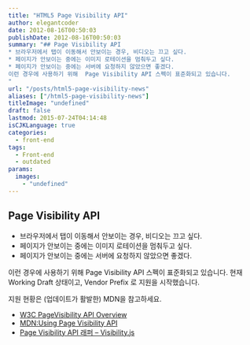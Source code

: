```yaml
---
title: "HTML5 Page Visibility API"
author: elegantcoder
date: 2012-08-16T00:50:03
publishDate: 2012-08-16T00:50:03
summary: "## Page Visibility API
* 브라우저에서 탭이 이동해서 안보이는 경우, 비디오는 끄고 싶다.
* 페이지가 안보이는 중에는 이미지 로테이션을 멈춰두고 싶다.
* 페이지가 안보이는 중에는 서버에 요청하지 않았으면 좋겠다.
이런 경우에 사용하기 위해  Page Visibility API 스펙이 표준화되고 있습니다.
"
url: "/posts/html5-page-visibility-news"
aliases: ["/html5-page-visibility-news"]
titleImage: "undefined"
draft: false
lastmod: 2015-07-24T04:14:48
isCJKLanguage: true
categories:
  - front-end
tags:
  - Front-end
  - outdated
params:
  images:
    - "undefined"
---
```

Page Visibility API
-------------------

-   브라우저에서 탭이 이동해서 안보이는 경우, 비디오는 끄고 싶다.
-   페이지가 안보이는 중에는 이미지 로테이션을 멈춰두고 싶다.
-   페이지가 안보이는 중에는 서버에 요청하지 않았으면 좋겠다.

이런 경우에 사용하기 위해 Page Visibility API 스펙이 표준화되고 있습니다. 현재 Working Draft 상태이고, Vendor Prefix 로 지원을 시작했습니다.

지원 현황은 (업데이트가 활발한) MDN을 참고하세요.

-   [W3C PageVisibility API Overview](http://dvcs.w3.org/hg/webperf/raw-file/tip/specs/PageVisibility/Overview.html)
-   [MDN:Using Page Visibility API](https://developer.mozilla.org/en-US/docs/DOM/Using_the_Page_Visibility_API)
-   [Page Visibility API 래퍼 – Visibility.js](https://github.com/ai/visibility.js)

